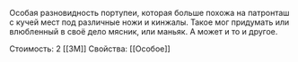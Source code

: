 Особая разновидность портупеи, которая больше похожа на патронташ с кучей мест под различные ножи и кинжалы. Такое мог придумать или влюбленный в своё дело мясник, или маньяк. А может и то и другое.

Стоимость: 2 [[ЗМ]]
Свойства: [[Особое]]